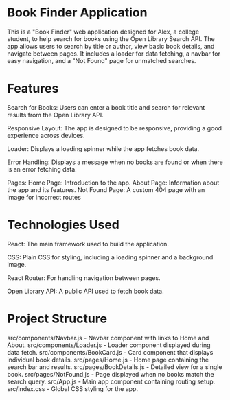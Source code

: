 # Book Finder Application

This is a "Book Finder" web application designed for Alex, a college student, to help search for books using the Open Library Search API. The app allows users to search by title or author, view basic book details, and navigate between pages. It includes a loader for data fetching, a navbar for easy navigation, and a "Not Found" page for unmatched searches.


# Features
Search for Books: Users can enter a book title and search for relevant results from the Open Library API.

Responsive Layout: The app is designed to be responsive, providing a good experience across devices.

Loader: Displays a loading spinner while the app fetches book data.

Error Handling: Displays a message when no books are found or when there is an error fetching data.

Pages:
Home Page: Introduction to the app.
About Page: Information about the app and its features.
Not Found Page: A custom 404 page with an image for incorrect routes

# Technologies Used
React: The main framework used to build the application.

CSS: Plain CSS for styling, including a loading spinner and a background image.

React Router: For handling navigation between pages.

Open Library API: A public API used to fetch book data.



# Project Structure
src/components/Navbar.js - Navbar component with links to Home and About.
src/components/Loader.js - Loader component displayed during data fetch.
src/components/BookCard.js - Card component that displays individual book details.
src/pages/Home.js - Home page containing the search bar and results.
src/pages/BookDetails.js - Detailed view for a single book.
src/pages/NotFound.js - Page displayed when no books match the search query.
src/App.js - Main app component containing routing setup.
src/index.css - Global CSS styling for the app.
